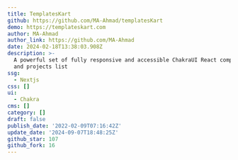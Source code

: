 ```yaml
---
title: TemplatesKart
github: https://github.com/MA-Ahmad/templatesKart
demo: https://templateskart.com
author: MA-Ahmad
author_link: https://github.com/MA-Ahmad
date: 2024-02-18T13:38:03.908Z
description: >-
  A powerful set of fully responsive and accessible ChakraUI React components
  and projects list
ssg:
  - Nextjs
css: []
ui:
  - Chakra
cms: []
category: []
draft: false
publish_date: '2022-02-09T07:16:42Z'
update_date: '2024-09-07T18:48:25Z'
github_star: 107
github_fork: 16
---
```

